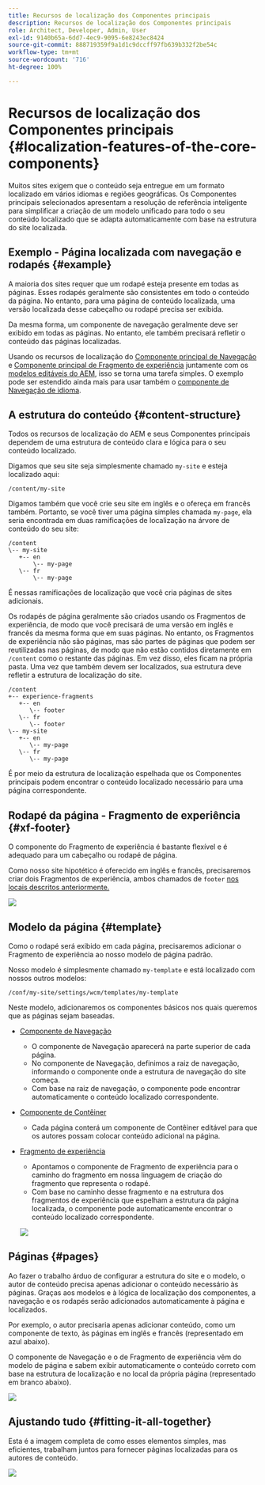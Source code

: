 ```yaml
---
title: Recursos de localização dos Componentes principais
description: Recursos de localização dos Componentes principais
role: Architect, Developer, Admin, User
exl-id: 9140b65a-6dd7-4ec9-9095-6e8243ec8424
source-git-commit: 888719359f9a1d1c9dccff97fb639b332f2be54c
workflow-type: tm+mt
source-wordcount: '716'
ht-degree: 100%

---
```


# Recursos de localização dos Componentes principais {#localization-features-of-the-core-components}

Muitos sites exigem que o conteúdo seja entregue em um formato localizado em vários idiomas e regiões geográficas. Os Componentes principais selecionados apresentam a resolução de referência inteligente para simplificar a criação de um modelo unificado para todo o seu conteúdo localizado que se adapta automaticamente com base na estrutura do site localizada.

## Exemplo - Página localizada com navegação e rodapés {#example}

A maioria dos sites requer que um rodapé esteja presente em todas as páginas. Esses rodapés geralmente são consistentes em todo o conteúdo da página. No entanto, para uma página de conteúdo localizada, uma versão localizada desse cabeçalho ou rodapé precisa ser exibida.

Da mesma forma, um componente de navegação geralmente deve ser exibido em todas as páginas. No entanto, ele também precisará refletir o conteúdo das páginas localizadas.

Usando os recursos de localização do [Componente principal de Navegação](/help/components/navigation.md) e [Componente principal de Fragmento de experiência](/help/components/experience-fragment.md) juntamente com os [modelos editáveis do AEM](https://experienceleague.adobe.com/docs/experience-manager-cloud-service/sites/authoring/features/templates.html?lang=pt-BR), isso se torna uma tarefa simples. O exemplo pode ser estendido ainda mais para usar também o [componente de Navegação de idioma](/help/components/language-navigation.md).

## A estrutura do conteúdo {#content-structure}

Todos os recursos de localização do AEM e seus Componentes principais dependem de uma estrutura de conteúdo clara e lógica para o seu conteúdo localizado.

Digamos que seu site seja simplesmente chamado `my-site` e esteja localizado aqui:

```
/content/my-site
```

Digamos também que você crie seu site em inglês e o ofereça em francês também. Portanto, se você tiver uma página simples chamada `my-page`, ela seria encontrada em duas ramificações de localização na árvore de conteúdo do seu site:

```
/content
\-- my-site
   +-- en
       \-- my-page
   \-- fr
       \-- my-page
```

É nessas ramificações de localização que você cria páginas de sites adicionais.

Os rodapés de página geralmente são criados usando os Fragmentos de experiência, de modo que você precisará de uma versão em inglês e francês da mesma forma que em suas páginas. No entanto, os Fragmentos de experiência não são páginas, mas são partes de páginas que podem ser reutilizadas nas páginas, de modo que não estão contidos diretamente em `/content` como o restante das páginas. Em vez disso, eles ficam na própria pasta. Uma vez que também devem ser localizados, sua estrutura deve refletir a estrutura de localização do site.

```
/content
+-- experience-fragments
   +-- en
      \-- footer
   \-- fr
      \-- footer
\-- my-site
   +-- en
      \-- my-page
   \-- fr
      \-- my-page
```

É por meio da estrutura de localização espelhada que os Componentes principais podem encontrar o conteúdo localizado necessário para uma página correspondente.

## Rodapé da página - Fragmento de experiência {#xf-footer}

O componente do Fragmento de experiência é bastante flexível e é adequado para um cabeçalho ou rodapé de página.

Como nosso site hipotético é oferecido em inglês e francês, precisaremos criar dois Fragmentos de experiência, ambos chamados de `footer` [nos locais descritos anteriormente.](#content-structure)

![](/help/assets/screen-shot-2019-09-09-11.08.28.png)

## Modelo da página {#template}

Como o rodapé será exibido em cada página, precisaremos adicionar o Fragmento de experiência ao nosso modelo de página padrão.

Nosso modelo é simplesmente chamado `my-template` e está localizado com nossos outros modelos:

```
/conf/my-site/settings/wcm/templates/my-template
```

Neste modelo, adicionaremos os componentes básicos nos quais queremos que as páginas sejam baseadas.

* [Componente de Navegação](/help/components/navigation.md)
   * O componente de Navegação aparecerá na parte superior de cada página.
   * No componente de Navegação, definimos a raiz de navegação, informando o componente onde a estrutura de navegação do site começa.
   * Com base na raiz de navegação, o componente pode encontrar automaticamente o conteúdo localizado correspondente.
* [Componente de Contêiner](/help/components/container.md)
   * Cada página conterá um componente de Contêiner editável para que os autores possam colocar conteúdo adicional na página.
* [Fragmento de experiência](/help/components/experience-fragment.md)
   * Apontamos o componente de Fragmento de experiência para o caminho do fragmento em nossa linguagem de criação do fragmento que representa o rodapé.
   * Com base no caminho desse fragmento e na estrutura dos fragmentos de experiência que espelham a estrutura da página localizada, o componente pode automaticamente encontrar o conteúdo localizado correspondente.

  ![](/help/assets/screen-shot-2019-09-09-11.20.10.png)

## Páginas {#pages}

Ao fazer o trabalho árduo de configurar a estrutura do site e o modelo, o autor de conteúdo precisa apenas adicionar o conteúdo necessário às páginas. Graças aos modelos e à lógica de localização dos componentes, a navegação e os rodapés serão adicionados automaticamente à página e localizados.

Por exemplo, o autor precisaria apenas adicionar conteúdo, como um componente de texto, às páginas em inglês e francês (representado em azul abaixo).

O componente de Navegação e o de Fragmento de experiência vêm do modelo de página e sabem exibir automaticamente o conteúdo correto com base na estrutura de localização e no local da própria página (representado em branco abaixo).

![](/help/assets/screen-shot-2019-09-09-11.22.14.png)

## Ajustando tudo {#fitting-it-all-together}

Esta é a imagem completa de como esses elementos simples, mas eficientes, trabalham juntos para fornecer páginas localizadas para os autores de conteúdo.

![](/help/assets/screen-shot-2019-09-09-11.27.58.png)
